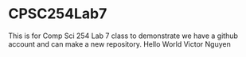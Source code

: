 # CPSC254Lab7
This is for Comp Sci 254 Lab 7 class to demonstrate we have a github account and can make a new repository.
Hello World
Victor Nguyen
